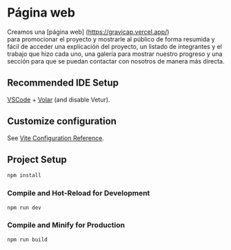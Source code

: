 # Página web 

Creamos una [página web] (https://gravicap.vercel.app/)<br> para promocionar el proyecto y mostrarle al público de forma resumida y fácil de acceder una explicación del proyecto, un listado de integrantes y el trabajo que hizo cada uno, una galería para mostrar nuestro progreso y una sección para que se puedan contactar con nosotros de manera más directa. 
## Recommended IDE Setup

[VSCode](https://code.visualstudio.com/) + [Volar](https://marketplace.visualstudio.com/items?itemName=Vue.volar) (and disable Vetur).

## Customize configuration

See [Vite Configuration Reference](https://vitejs.dev/config/).

## Project Setup

```sh
npm install
```

### Compile and Hot-Reload for Development

```sh
npm run dev
```

### Compile and Minify for Production

```sh
npm run build
```
